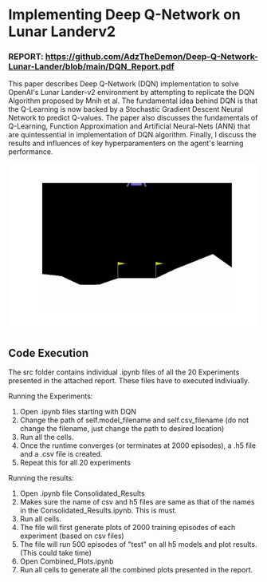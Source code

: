 # Implementing Deep Q-Network on Lunar Landerv2

### REPORT: https://github.com/AdzTheDemon/Deep-Q-Network-Lunar-Lander/blob/main/DQN_Report.pdf

This paper describes Deep Q-Network (DQN) implementation to solve OpenAI's Lunar Lander-v2 environment by attempting to replicate the DQN Algorithm proposed by Mnih et al. The fundamental idea behind DQN is that the Q-Learning is now backed by a Stochastic Gradient Descent Neural Network to predict Q-values. The paper also discusses the fundamentals of Q-Learning, Function Approximation and Artificial Neural-Nets (ANN) that are quintessential in implementation of DQN algorithm. Finally, I discuss the results and influences of key hyperparamenters on the agent's learning performance.

<img src="gym_animation12_30.gif" width=600>

## Code Execution

The src folder contains individual .ipynb files of all the 20 Experiments presented in the attached report. These files have to executed indiviually.

Running the Experiments:
1) Open .ipynb files starting with DQN
2) Change the path of self.model_filename and self.csv_filename (do not change the filename, just change the path to desired location)
3) Run all the cells.
4) Once the runtime converges (or terminates at 2000 episodes), a .h5 file and a .csv file is created.
5) Repeat this for all 20 experiments

Running the results:
1) Open .ipynb file Consolidated_Results
2) Makes sure the name of csv and h5 files are same as that of the names in the Consolidated_Results.ipynb. This is must.
3) Run all cells.
4) The file will first generate plots of 2000 training episodes of each experiment (based on csv files)
5) The file will run 500 episodes of "test" on all h5 models and plot results. (This could take time)
6) Open Combined_Plots.ipynb
7) Run all cells to generate all the combined plots presented in the report.
